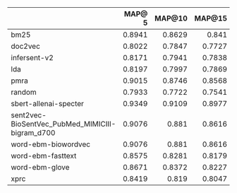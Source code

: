 |                                                 |   MAP@ 5 |   MAP@10 |   MAP@15 |   MAP@20 |   MAP@25 |
|:------------------------------------------------|---------:|---------:|---------:|---------:|---------:|
| bm25                                            |   0.8941 |   0.8629 |   0.841  |   0.827  |   0.8155 |
| doc2vec                                         |   0.8022 |   0.7847 |   0.7727 |   0.7649 |   0.7595 |
| infersent-v2                                    |   0.8171 |   0.7941 |   0.7838 |   0.7765 |   0.7697 |
| lda                                             |   0.8197 |   0.7997 |   0.7869 |   0.777  |   0.7706 |
| pmra                                            |   0.9015 |   0.8746 |   0.8568 |   0.8445 |   0.8322 |
| random                                          |   0.7933 |   0.7722 |   0.7541 |   0.7428 |   0.7358 |
| sbert-allenai-specter                           |   0.9349 |   0.9109 |   0.8977 |   0.8861 |   0.8757 |
| sent2vec-BioSentVec_PubMed_MIMICIII-bigram_d700 |   0.9076 |   0.881  |   0.8616 |   0.8485 |   0.8394 |
| word-ebm-biowordvec                             |   0.9076 |   0.881  |   0.8616 |   0.8485 |   0.8394 |
| word-ebm-fasttext                               |   0.8575 |   0.8281 |   0.8179 |   0.8023 |   0.7926 |
| word-ebm-glove                                  |   0.8671 |   0.8372 |   0.8227 |   0.8096 |   0.7988 |
| xprc                                            |   0.8419 |   0.819  |   0.8047 |   0.7949 |   0.7854 |